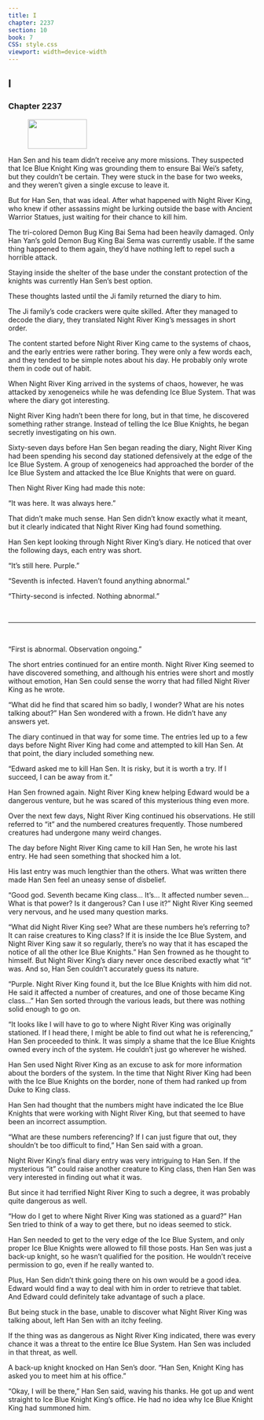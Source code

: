 ```yaml
---
title: I
chapter: 2237
section: 10
book: 7
CSS: style.css
viewport: width=device-width
---
```


## I

### Chapter 2237

<figure>
	<img src="../Images/gem.gif" alt="" id="gem" width="120" height="60" />
</figure>

Han Sen and his team didn’t receive any more missions. They suspected that Ice Blue Knight King was grounding them to ensure Bai Wei’s safety, but they couldn’t be certain. They were stuck in the base for two weeks, and they weren’t given a single excuse to leave it.

But for Han Sen, that was ideal. After what happened with Night River King, who knew if other assassins might be lurking outside the base with Ancient Warrior Statues, just waiting for their chance to kill him.

The tri-colored Demon Bug King Bai Sema had been heavily damaged. Only Han Yan’s gold Demon Bug King Bai Sema was currently usable. If the same thing happened to them again, they’d have nothing left to repel such a horrible attack.

Staying inside the shelter of the base under the constant protection of the knights was currently Han Sen’s best option.

These thoughts lasted until the Ji family returned the diary to him.

The Ji family’s code crackers were quite skilled. After they managed to decode the diary, they translated Night River King’s messages in short order.

The content started before Night River King came to the systems of chaos, and the early entries were rather boring. They were only a few words each, and they tended to be simple notes about his day. He probably only wrote them in code out of habit.

When Night River King arrived in the systems of chaos, however, he was attacked by xenogeneics while he was defending Ice Blue System. That was where the diary got interesting.

Night River King hadn’t been there for long, but in that time, he discovered something rather strange. Instead of telling the Ice Blue Knights, he began secretly investigating on his own.

Sixty-seven days before Han Sen began reading the diary, Night River King had been spending his second day stationed defensively at the edge of the Ice Blue System. A group of xenogeneics had approached the border of the Ice Blue System and attacked the Ice Blue Knights that were on guard.

Then Night River King had made this note:

“It was here. It was always here.”

That didn’t make much sense. Han Sen didn’t know exactly what it meant, but it clearly indicated that Night River King had found something.

Han Sen kept looking through Night River King’s diary. He noticed that over the following days, each entry was short.

“It’s still here. Purple.”

“Seventh is infected. Haven’t found anything abnormal.”

“Thirty-second is infected. Nothing abnormal.”

<br>

*****

<br>

“First is abnormal. Observation ongoing.”

The short entries continued for an entire month. Night River King seemed to have discovered something, and although his entries were short and mostly without emotion, Han Sen could sense the worry that had filled Night River King as he wrote.

“What did he find that scared him so badly, I wonder? What are his notes talking about?” Han Sen wondered with a frown. He didn’t have any answers yet.

The diary continued in that way for some time. The entries led up to a few days before Night River King had come and attempted to kill Han Sen. At that point, the diary included something new.

“Edward asked me to kill Han Sen. It is risky, but it is worth a try. If I succeed, I can be away from it.”

Han Sen frowned again. Night River King knew helping Edward would be a dangerous venture, but he was scared of this mysterious thing even more.

Over the next few days, Night River King continued his observations. He still referred to “it” and the numbered creatures frequently. Those numbered creatures had undergone many weird changes.

The day before Night River King came to kill Han Sen, he wrote his last entry. He had seen something that shocked him a lot.

His last entry was much lengthier than the others. What was written there made Han Sen feel an uneasy sense of disbelief.

“Good god. Seventh became King class… It’s… It affected number seven… What is that power? Is it dangerous? Can I use it?” Night River King seemed very nervous, and he used many question marks.

“What did Night River King see? What are these numbers he’s referring to? It can raise creatures to King class? If it is inside the Ice Blue System, and Night River King saw it so regularly, there’s no way that it has escaped the notice of all the other Ice Blue Knights.” Han Sen frowned as he thought to himself. But Night River King’s diary never once described exactly what “it” was. And so, Han Sen couldn’t accurately guess its nature.

“Purple. Night River King found it, but the Ice Blue Knights with him did not. He said it affected a number of creatures, and one of those became King class…” Han Sen sorted through the various leads, but there was nothing solid enough to go on.

“It looks like I will have to go to where Night River King was originally stationed. If I head there, I might be able to find out what he is referencing,” Han Sen proceeded to think. It was simply a shame that the Ice Blue Knights owned every inch of the system. He couldn’t just go wherever he wished.

Han Sen used Night River King as an excuse to ask for more information about the borders of the system. In the time that Night River King had been with the Ice Blue Knights on the border, none of them had ranked up from Duke to King class.

Han Sen had thought that the numbers might have indicated the Ice Blue Knights that were working with Night River King, but that seemed to have been an incorrect assumption.

“What are these numbers referencing? If I can just figure that out, they shouldn’t be too difficult to find,” Han Sen said with a groan.

Night River King’s final diary entry was very intriguing to Han Sen. If the mysterious “it” could raise another creature to King class, then Han Sen was very interested in finding out what it was.

But since it had terrified Night River King to such a degree, it was probably quite dangerous as well.

“How do I get to where Night River King was stationed as a guard?” Han Sen tried to think of a way to get there, but no ideas seemed to stick.

Han Sen needed to get to the very edge of the Ice Blue System, and only proper Ice Blue Knights were allowed to fill those posts. Han Sen was just a back-up knight, so he wasn’t qualified for the position. He wouldn’t receive permission to go, even if he really wanted to.

Plus, Han Sen didn’t think going there on his own would be a good idea. Edward would find a way to deal with him in order to retrieve that tablet. And Edward could definitely take advantage of such a place.

But being stuck in the base, unable to discover what Night River King was talking about, left Han Sen with an itchy feeling.

If the thing was as dangerous as Night River King indicated, there was every chance it was a threat to the entire Ice Blue System. Han Sen was included in that threat, as well.

A back-up knight knocked on Han Sen’s door. “Han Sen, Knight King has asked you to meet him at his office.”

“Okay, I will be there,” Han Sen said, waving his thanks. He got up and went straight to Ice Blue Knight King’s office. He had no idea why Ice Blue Knight King had summoned him.